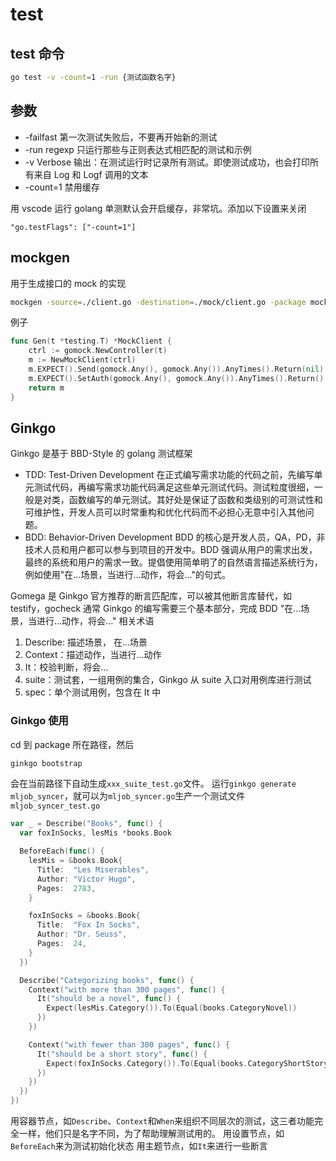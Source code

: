 # test

## test 命令

```bash
go test -v -count=1 -run {测试函数名字}
```

## 参数

- -failfast 第一次测试失败后，不要再开始新的测试
- -run regexp 只运行那些与正则表达式相匹配的测试和示例
- -v Verbose 输出：在测试运行时记录所有测试。即使测试成功，也会打印所有来自 Log 和 Logf 调用的文本
- -count=1 禁用缓存

用 vscode 运行 golang 单测默认会开启缓存，非常坑。添加以下设置来关闭

```text
"go.testFlags": ["-count=1"]
```

## mockgen

用于生成接口的 mock 的实现

```bash
mockgen -source=./client.go -destination=./mock/client.go -package mock_client
```

例子

```go
func Gen(t *testing.T) *MockClient {
	ctrl := gomock.NewController(t)
	m := NewMockClient(ctrl)
	m.EXPECT().Send(gomock.Any(), gomock.Any()).AnyTimes().Return(nil)
	m.EXPECT().SetAuth(gomock.Any(), gomock.Any()).AnyTimes().Return()
	return m
}
```

## Ginkgo

Ginkgo 是基于 BBD-Style 的 golang 测试框架

- TDD: Test-Driven Development
  在正式编写需求功能的代码之前，先编写单元测试代码，再编写需求功能代码满足这些单元测试代码。测试粒度很细，一般是对类，函数编写的单元测试。其好处是保证了函数和类级别的可测试性和可维护性，开发人员可以时常重构和优化代码而不必担心无意中引入其他问题。
- BDD: Behavior-Driven Development
  BDD 的核心是开发人员，QA，PD，非技术人员和用户都可以参与到项目的开发中。BDD 强调从用户的需求出发，最终的系统和用户的需求一致。提倡使用简单明了的自然语言描述系统行为，例如使用"在...场景，当进行...动作，将会..."的句式。

Gomega 是 Ginkgo 官方推荐的断言匹配库，可以被其他断言库替代，如 testify，gocheck
通常 Ginkgo 的编写需要三个基本部分，完成 BDD "在...场景，当进行...动作，将会..."
相关术语

1. Describe: 描述场景， 在...场景
2. Context：描述动作，当进行...动作
3. It：校验判断，将会...
4. suite：测试套，一组用例的集合，Ginkgo 从 suite 入口对用例库进行测试
5. spec：单个测试用例，包含在 It 中

### Ginkgo 使用

cd 到 package 所在路径，然后

```bash
ginkgo bootstrap
```

会在当前路径下自动生成`xxx_suite_test.go`文件。
运行`ginkgo generate mljob_syncer`，就可以为`mljob_syncer.go`生产一个测试文件`mljob_syncer_test.go`

```go
var _ = Describe("Books", func() {
  var foxInSocks, lesMis *books.Book

  BeforeEach(func() {
    lesMis = &books.Book{
      Title:  "Les Miserables",
      Author: "Victor Hugo",
      Pages:  2783,
    }

    foxInSocks = &books.Book{
      Title:  "Fox In Socks",
      Author: "Dr. Seuss",
      Pages:  24,
    }
  })

  Describe("Categorizing books", func() {
    Context("with more than 300 pages", func() {
      It("should be a novel", func() {
        Expect(lesMis.Category()).To(Equal(books.CategoryNovel))
      })
    })

    Context("with fewer than 300 pages", func() {
      It("should be a short story", func() {
        Expect(foxInSocks.Category()).To(Equal(books.CategoryShortStory))
      })
    })
  })
})
```

用容器节点，如`Describe`、`Context`和`When`来组织不同层次的测试，这三者功能完全一样，他们只是名字不同，为了帮助理解测试用的。
用设置节点，如`BeforeEach`来为测试初始化状态
用主题节点，如`It`来进行一些断言
